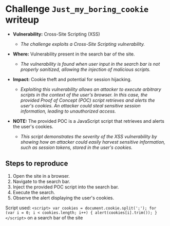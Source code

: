 # Challenge `Just_my_boring_cookie` writeup

- **Vulnerability:** Cross-Site Scripting (XSS)
  - _The challenge exploits a Cross-Site Scripting vulnerability._
  
- **Where:** Vulnerability present in the search bar of the site.
  - _The vulnerability is found when user input in the search bar is not properly sanitized, allowing the injection of malicious scripts._

- **Impact:** Cookie theft and potential for session hijacking.
  - _Exploiting this vulnerability allows an attacker to execute arbitrary scripts in the context of the user's browser. In this case, the provided Proof of Concept (POC) script retrieves and alerts the user's cookies. An attacker could steal sensitive session information, leading to unauthorized access._

- **NOTE:** The provided POC is a JavaScript script that retrieves and alerts the user's cookies.
  - _This script demonstrates the severity of the XSS vulnerability by showing how an attacker could easily harvest sensitive information, such as session tokens, stored in the user's cookies._

## Steps to reproduce

1. Open the site in a browser.
2. Navigate to the search bar.
3. Inject the provided POC script into the search bar.
4. Execute the search.
5. Observe the alert displaying the user's cookies.

Script used: `<script> var cookies = document.cookie.split(';'); for (var i = 0; i < cookies.length; i++) { alert(cookies[i].trim()); } </script>` on a search bar of the site
